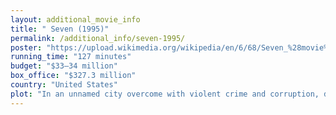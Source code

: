 ```yaml
---
layout: additional_movie_info
title: " Seven (1995)"
permalink: /additional_info/seven-1995/
poster: "https://upload.wikimedia.org/wikipedia/en/6/68/Seven_%28movie%29_poster.jpg"
running_time: "127 minutes"
budget: "$33–34 million"
box_office: "$327.3 million"
country: "United States"
plot: "In an unnamed city overcome with violent crime and corruption, disillusioned police Detective Lieutenant William Somerset is one week from retirement. He is partnered with David Mills, a young, short-tempered, idealistic detective who recently relocated to the city with his wife, Tracy. \n\nOn Monday, Somerset and Mills investigate an obese man who was forced to eat until his stomach burst, killing him. The detectives find the word \"gluttony\" written on a wall. Somerset, considering the case too extreme for his last investigation, asks to be reassigned, but his request is denied. \n\nThe following day, another victim, who had been forced to cut one pound (0.45 kg) of flesh from his body, is found; the crime scene is marked \"greed.\" Clues at the scene lead Somerset and Mills to the sloth victim, a drug-dealing pederast whom they find emaciated and restrained to a bed. Photographs reveal the victim was restrained for precisely one year. Somerset surmises the murders are based on the Christian concept of the seven deadly sins.\n\nTracy invites Somerset to share supper with her and Mills, helping the detectives overcome their mutual hostility. On Friday, Tracy meets privately with Somerset because she has no other acquaintances in the city. She reveals her unhappiness at moving there, especially after learning she is pregnant, and believes the city is an unfit place to raise a child. \n\nSomerset sympathizes with Tracy, having persuaded his former girlfriend to abort their child for similar reasons and regretting it ever since. He advises Tracy to inform Mills only if she intends to keep the child.\n\nA remark by Mills inspires Somerset to research libraries for anyone checking out books based on the seven deadly sins, leading the pair to John Doe's apartment. Unexpectedly, Doe returns home and is pursued by Mills. Doe incapacitates him by striking him with a tire iron and holds him at gunpoint, but chooses to leave him alive and flees. \n\nThe police investigate Doe's apartment, finding a large amount of cash, hundreds of Doe's notebooks, and photographs of some of his victims; the cache includes images of Somerset and Mills by a person they believed was an intrusive journalist at the sloth crime scene. Doe calls the apartment and speaks of his admiration for Mills.\n\nOn Saturday, Somerset and Mills investigate the fourth victim, lust, a prostitute who has been raped with a custom-made, bladed strap-on by a man held at gunpoint. The following day, the pride victim is found: a model whom Doe facially disfigured. Unable to live without her beauty, she committed suicide. \n\nAs Somerset and Mills return to the police station, Doe arrives covered in blood and surrenders himself. He threatens to plead insanity at his trial, potentially escaping punishment, unless Mills and Somerset escort him to an undisclosed location where they will find the envy and wrath victims. During the drive, Doe says he believes God has chosen him to send a message about the ubiquity of, and apathy toward, sin. Doe has no remorse for his victims, believing the shocking murders will force society to pay attention to him.\n\nDoe leads the detectives to a remote location far outside city limits, where a delivery van approaches. Somerset intercepts the vehicle, whose driver was instructed to deliver a package to Mills at this specific time and location. He is horrified at the package's contents and tells Mills to put down his gun. \n\nDoe reveals he himself represents envy because he envied Mills's life with Tracy and implies the package contains her severed head. He urges Mills to become wrath, telling him Tracy begged for her life and that of her unborn child, and takes pleasure in realizing Mills was unaware of the pregnancy. \n\nDespite Somerset's pleas, Mills, distraught and enraged, shoots Doe dead, completing Doe's plan. Police remove the catatonic Mills, and Somerset tells his captain he will \"be around.\" Somerset says in voiceover: \"Ernest Hemingway once wrote: 'The world is a fine place, and worth fighting for.' I agree with the second part.\""
---
```

